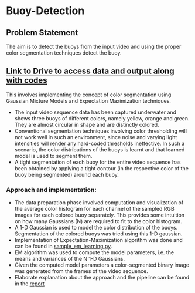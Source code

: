 # Buoy-Detection

## Problem Statement

The aim is to detect the buoys from the input video and using the proper color segmentation techniques detect the buoy.

[Link to Drive to access data and output along with codes](https://drive.google.com/drive/u/0/folders/1a6EyMh_ayfpkw_dAlJfLX-UkSbeZDIJI)
---

This involves implementing the concept of color segmentation using Gaussian Mixture Models and Expectation Maximization techniques.
- The input video sequence data has been captured underwater and shows three buoys of different colors, namely yellow, orange and green. They are almost circular in shape and are distinctly colored.
- Conventional segmentation techniques involving color thresholding will not work well in such an environment, since noise and varying light intensities will render any hard-coded thresholds ineffective. In such a scenario, the color distributions of the buoys is learnt and that learned model is used to segment them.
- A tight segmentation of each buoy for the entire video sequence has been obtained by applying a tight contour (in the respective color of the buoy being segmented) around each buoy.

### Approach and implementation:
- The data preparation phase involved computation and visualization of the average color histogram for each channel of the sampled RGB images for each colored buoy separately. This provides some intuition on how many
Gaussians (N) are required to fit to the color histogram.
- A 1-D Gaussian is used to model the color distribution of the buoys. Segmentation of the colored buoys was tried using this 1-D gaussian.
- Implementation of Expectation-Maximization algorithm was done and can be found in [sample_em_learning.py](https://github.com/nimbekarnd/Buoy-Detection/blob/main/Code/sample_em_learning.py).
- EM algorithm was used to compute the model parameters, i.e. the means and variances of the N 1-D Gaussians.
- Given the computed model parameters a color-segmented binary image was generated from the frames of the video sequence.
- Elaborate explanation about the approach and the pipeline can be found in the [report](https://github.com/nimbekarnd/Buoy-Detection/blob/main/Report.pdf)
